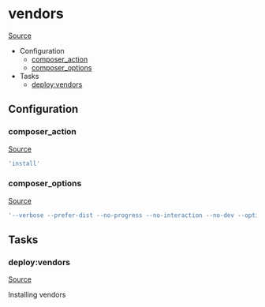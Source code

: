 <!-- DO NOT EDIT THIS FILE! -->
<!-- Instead edit recipe/deploy/vendors.php -->
<!-- Then run bin/docgen -->

# vendors

[Source](/recipe/deploy/vendors.php)



* Configuration
  * [composer_action](#composer_action)
  * [composer_options](#composer_options)
* Tasks
  * [deploy:vendors](#deployvendors)

## Configuration
### composer_action
[Source](https://github.com/deployphp/deployer/blob/master/recipe/deploy/vendors.php#L5)



```php title="Default value"
'install'
```


### composer_options
[Source](https://github.com/deployphp/deployer/blob/master/recipe/deploy/vendors.php#L7)



```php title="Default value"
'--verbose --prefer-dist --no-progress --no-interaction --no-dev --optimize-autoloader'
```



## Tasks

### deploy:vendors
[Source](https://github.com/deployphp/deployer/blob/master/recipe/deploy/vendors.php#L28)

Installing vendors


